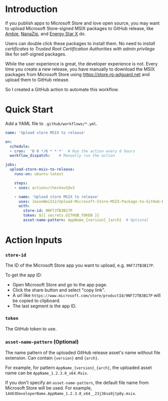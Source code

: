 # Introduction


If you publish apps to Microsoft Store and love open source, you may want to upload Microsoft Store-signed MSIX packages to GitHub release, like [Ambie](https://github.com/jenius-apps/ambie), [NanaZip](https://github.com/M2Team/NanaZip), and [Energy Star X](https://github.com/JasonWei512/EnergyStarX) do. 

Users can double click these packages to install them. No need to *install certificates to Trusted Root Certification Authorities with admin privilege* like for self-signed packages.

While the user experience is great, the developer experience is not. Every time you create a new release, you have manually to download the MSIX packages from Microsoft Store using https://store.rg-adguard.net and upload them to GitHub release.

So I created a GitHub action to automate this workflow.


# Quick Start

Add a YAML file to `.github/workflows/*.yml`.

```yaml
name: 'Upload store MSIX to release'

on: 
  schedule:
  - cron:  '0 0 */6 * * *'  # Run the action every 6 hours
  workflow_dispatch:    # Manually run the action

jobs:
  upload-store-msix-to-release:
    runs-on: ubuntu-latest

    steps:
    - uses: actions/checkout@v3

    - name: 'Upload store MSIX to release'
      uses: JasonWei512/Upload-Microsoft-Store-MSIX-Package-to-GitHub-Release@v1
      with:
        store-id: 9NF7JTB3B17P
        token: ${{ secrets.GITHUB_TOKEN }}
        asset-name-pattern: AppName_{version}_{arch}  # Optional
```


# Action Inputs

### `store-id`

The ID of the Microsoft Store app you want to upload, e.g. `9NF7JTB3B17P`.

To get the app ID:
- Open Microsoft Store and go to the app page.
- Click the share button and select "copy link".   
- A url like `https://www.microsoft.com/store/productId/9NF7JTB3B17P` will be copied to clipboard. 
- The last segment is the app ID.

### `token`

The GitHub token to use.

### `asset-name-pattern` (Optional)

The name pattern of the uploaded GitHub release asset's name without file extension. Can contain `{version}` and `{arch}`. 

For example, for pattern `AppName_{version}_{arch}`, the uploaded asset name can be `AppName_1.2.3.0_x64.Msix`.

If you don't specify an `asset-name-pattern`, the default file name from Microsoft Store will be used. For example, `14463DeveloperName.AppName_1.2.3.0_x64__23j36sa9jtp8y.msix`.